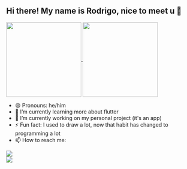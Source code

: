 ## Hi there! My name is Rodrigo, nice to meet u 👋
<a href="https://github.com/Rodrigo635/github-readme-stats">
  <img height=200 align="center" src="https://github-readme-stats.vercel.app/api?username=Rodrigo635" />
</a>
<a href="https://github.com/Rodrigo635/convoychat">
  <img height=200 align="center" src="https://github-readme-stats.vercel.app/api/top-langs?username=Rodrigo635&layout=compact&langs_count=8&card_width=320" />
</a>

- 😄 Pronouns: he/him
- 🌱 I’m currently learning more about flutter
- 🔭 I’m currently working on my personal project (it's an app)
- ⚡ Fun fact: I used to draw a lot, now that habit has changed to programming a lot
- 📫 How to reach me: 
<div class="row" style="display: flex; flex-direction: column;">
  <a href="https://github.com/Rodrigo635" target="_blank"><img src="https://img.shields.io/badge/GitHub-100000?style=for-the-badge&logo=github&logoColor=white" /></a>
  <a href="https://www.instagram.com/rodrigo.froehlich/" target="_blank"><img src="https://img.shields.io/badge/Instagram-E4405F?style=for-the-badge&logo=instagram&logoColor=white" /></a>
</div>
